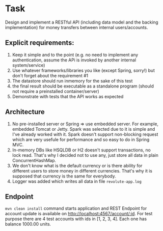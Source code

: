 # Task
Design and implement a RESTful API (including data model and the backing implementation) for money 
transfers between internal users/accounts. 

## Explicit requirements:
1. Keep it simple and to the point (e.g. no need to implement any authentication, assume the APi is invoked 
by another internal system/service)  
2. Use whatever frameworks/libraries you like (except Spring, sorry!) but don't forget about the requirement #1 
3. The datastore should run in­memory for the sake of this test  
4. the final result should be executable as a standalone program (should not require a pre­installed 
container/server)  
5. Demonstrate with tests that the API works as expected  

## Architecture
1. No pre-installed server or Spring => use embedded server. For example, embedded Tomcat or Jetty. 
Spark was selected due to it is simple and I've already worked with it. Spark doesn't support 
non-blocking request which are very usefule for performance and so easy to do in Spring MVC.
2. In-memory DBs like HSQLDB or H2 doesn't support transactions, no lock read. That's why I decided not 
to use any, just store all data in plain ConcurrentHashMap.
3. We don't know what is the default currency or is there ability for different users to store money
 in different currencies. That's why it is supposed that currency is the same for everybody. 
4. Logger was added which writes all data in file `revolute-app.log` 
 
## Endpoint
`mvn clean install` command starts application and REST Endpoint for account update is available on
[http://localhost:4567/account/:id](http://localhost:4567/account/:id). For test purpose there are 4 
test accounts with ids in [1, 2, 3, 4]. Each one has balance 1000.00 units. 
 
